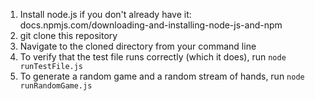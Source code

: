 1. Install node.js if you don't already have it: docs.npmjs.com/downloading-and-installing-node-js-and-npm
2. git clone this repository
3. Navigate to the cloned directory from your command line
4. To verify that the test file runs correctly (which it does), run `node runTestFile.js`
5. To generate a random game and a random stream of hands, run `node runRandomGame.js`
